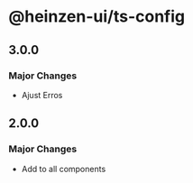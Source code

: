 # @heinzen-ui/ts-config

## 3.0.0

### Major Changes

- Ajust Erros

## 2.0.0

### Major Changes

- Add to all components
